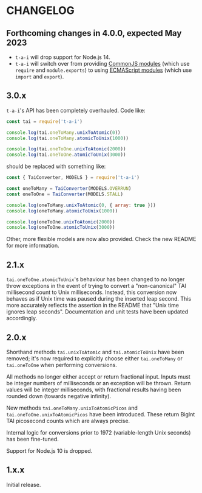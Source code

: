 # CHANGELOG

## Forthcoming changes in 4.0.0, expected May 2023

* `t-a-i` will drop support for Node.js 14.
* `t-a-i` will switch over from providing [CommonJS modules](https://nodejs.org/docs/latest/api/modules.html) (which use `require` and `module.exports`) to using [ECMAScript modules](https://nodejs.org/docs/latest/api/esm.html) (which use `import` and `export`).

## 3.0.x

`t-a-i`'s API has been completely overhauled. Code like:

```js
const tai = require('t-a-i')

console.log(tai.oneToMany.unixToAtomic(0))
console.log(tai.oneToMany.atomicToUnix(1000))

console.log(tai.oneToOne.unixToAtomic(2000))
console.log(tai.oneToOne.atomicToUnix(3000))
```

should be replaced with something like:

```js
const { TaiConverter, MODELS } = require('t-a-i')

const oneToMany = TaiConverter(MODELS.OVERRUN)
const oneToOne = TaiConverter(MODELS.STALL)

console.log(oneToMany.unixToAtomic(0, { array: true }))
console.log(oneToMany.atomicToUnix(1000))

console.log(oneToOne.unixToAtomic(2000))
console.log(oneToOne.atomicToUnix(3000))
```

Other, more flexible models are now also provided. Check the new README for more information.

## 2.1.x

`tai.oneToOne.atomicToUnix`'s behaviour has been changed to no longer throw exceptions in the event of trying to convert a "non-canonical" TAI millisecond count to Unix milliseconds. Instead, this conversion now behaves as if Unix time was paused during the inserted leap second. This more accurately reflects the assertion in the README that "Unix time ignores leap seconds". Documentation and unit tests have been updated accordingly.

## 2.0.x

Shorthand methods `tai.unixToAtomic` and `tai.atomicToUnix` have been removed; it's now required to explicitly choose either `tai.oneToMany` or `tai.oneToOne` when performing conversions.

All methods no longer either accept or return fractional input. Inputs must be integer numbers of milliseconds or an exception will be thrown. Return values will be integer milliseconds, with fractional results having been rounded down (towards negative infinity).

New methods `tai.oneToMany.unixToAtomicPicos` and `tai.oneToOne.unixToAtomicPicos` have been introduced. These return BigInt TAI picosecond counts which are always precise.

Internal logic for conversions prior to 1972 (variable-length Unix seconds) has been fine-tuned.

Support for Node.js 10 is dropped.

## 1.x.x

Initial release.
